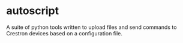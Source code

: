 # autoscript
A suite of python tools written to upload files and send commands to Crestron devices based on a configuration file.
